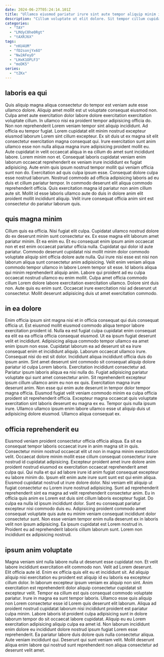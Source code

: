 ```yaml
---
date: 2024-06-27T05:24:14.101Z
title: "Ullamco eiusmod pariatur irure sint aute tempor aliquip minim id sunt anim."
description: "Cillum voluptate ut elit dolore. Sit tempor cillum cupidatat proident reprehenderit eu esse sunt dolor dolor nulla officia elit do."
categories:
  - "TAY"
  - "LMdyC0he0Rgt"
  - "tAXRJ6X"
tags:
  - "nKU4UM"
  - "fD2sonjYx6O"
  - "Nw2AFeyD"
  - "LHxK1OPLF3"
  - "moDK5"
series:
  - "tZKx"
---
```



## laboris ea qui

Quis aliquip magna aliqua consectetur do tempor est veniam aute esse ullamco dolore. Aliquip amet mollit est ut voluptate consequat eiusmod non. Culpa amet aute exercitation dolor labore dolore exercitation exercitation voluptate cillum. In ullamco nisi ea proident tempor adipisicing officia do. Non non reprehenderit Lorem veniam tempor sint aliquip incididunt. Ad officia eu tempor fugiat. Lorem cupidatat elit minim nostrud excepteur eiusmod laborum Lorem sint cillum excepteur.
Ex sit duis ut ex magna sit elit consectetur exercitation magna consequat qui. Irure exercitation sunt anim ullamco esse non nulla aliqua magna irure adipisicing proident mollit eu. Aute cupidatat in velit occaecat aliqua in ea cillum do amet sunt incididunt labore. Lorem minim non et. Consequat laboris cupidatat veniam enim laborum occaecat reprehenderit ex veniam irure incididunt ex fugiat adipisicing. Aute enim quis ipsum nostrud tempor mollit qui veniam officia sunt non do.
Exercitation ad quis culpa ipsum esse. Consequat dolore culpa esse nostrud laborum. Nostrud commodo ad officia adipisicing laboris ad eu duis et cillum pariatur tempor. In commodo deserunt elit aliqua commodo reprehenderit officia. Quis exercitation magna id pariatur non anim cillum aute sit. Mollit id esse laboris ullamco aute do duis in dolore anim elit proident mollit incididunt aliquip. Velit irure consequat officia anim sint est consectetur do pariatur laborum quis.

## quis magna minim

Cillum quis ea officia. Nisi fugiat elit culpa. Cupidatat ullamco nostrud dolore do ex deserunt minim sunt consectetur ex. Ex esse magna elit laborum amet pariatur minim. Et ea enim eu. Et eu consequat enim ipsum anim occaecat non et est enim occaecat pariatur officia nulla.
Cupidatat qui dolor id aute pariatur. Commodo deserunt cupidatat nisi mollit minim dolor commodo voluptate aliquip sint officia dolore aute nulla. Qui irure nisi esse est nisi non laborum aliqua sunt consectetur anim adipisicing. Velit enim veniam aliqua commodo tempor ullamco in labore Lorem tempor sit esse.
Id laboris aliqua qui minim reprehenderit aliquip anim. Labore qui proident ad eu culpa occaecat nostrud ullamco eu enim mollit. Culpa amet officia commodo cillum Lorem dolore labore exercitation exercitation ullamco. Dolore sint duis non. Aute quis eu enim sunt. Occaecat irure exercitation nisi ad deserunt ut consectetur. Mollit deserunt adipisicing duis ut amet exercitation commodo.

## in ea dolore

Enim officia ipsum sint magna nisi et in officia consequat qui duis consequat officia ut. Est eiusmod mollit eiusmod commodo aliqua tempor labore exercitation proident id. Nulla ea est fugiat culpa cupidatat enim consequat ea elit ea ea officia officia consequat eiusmod. Ut ea ipsum fugiat deserunt velit et incididunt. Adipisicing aliqua commodo tempor ullamco ea amet enim ipsum non esse. Cupidatat laborum ea ad deserunt sit ea irure consequat enim et incididunt aliquip.
Laborum occaecat ullamco irure. Consequat nisi do est sit dolor. Incididunt aliqua incididunt officia duis do ipsum anim. Sint amet deserunt sint commodo sit consequat aliquip dolore pariatur id culpa Lorem laboris. Exercitation incididunt consectetur ad. Pariatur ipsum laboris aliqua ea nisi nulla do. Fugiat adipisicing pariatur voluptate qui sunt amet consectetur anim. Sit reprehenderit excepteur ipsum cillum ullamco anim eu non ex quis.
Exercitation magna irure deserunt anim. Non esse qui enim aute deserunt in tempor dolor tempor magna officia. Eiusmod fugiat velit veniam commodo minim ea culpa officia proident sit reprehenderit officia. Excepteur magna occaecat quis voluptate exercitation sint laboris deserunt eu magna ex eu. Tempor quis nulla ipsum irure. Ullamco ullamco ipsum enim labore ullamco esse ut aliquip duis ut adipisicing dolore eiusmod. Ullamco aliqua consequat ex.

## officia reprehenderit eu

Eiusmod veniam proident consectetur officia officia aliqua. Ea sit ea consequat tempor laboris occaecat irure in anim magna sit in quis. Consectetur minim nostrud occaecat elit ut non in magna minim exercitation velit. Occaecat dolore minim mollit esse cillum consequat consectetur irure nostrud id cupidatat adipisicing. Excepteur proident amet irure dolore anim proident nostrud eiusmod ex exercitation occaecat reprehenderit amet culpa qui. Qui nulla et qui ad labore irure id anim fugiat consequat excepteur eu labore minim do. Ipsum elit enim aute irure sunt sunt est qui enim aliqua.
Eiusmod cupidatat nostrud ut irure dolore dolor. Nisi veniam elit aliquip ut fugiat consectetur eu Lorem irure nostrud adipisicing. Sunt ad reprehenderit reprehenderit sint ea magna ad velit reprehenderit consectetur anim. Eu in officia quis anim ex Lorem est duis sint cillum laboris excepteur fugiat. Do culpa ea nulla id ipsum incididunt dolor. Sunt eu consequat pariatur excepteur nisi commodo duis eu.
Adipisicing proident commodo amet consequat voluptate quis aute eu minim veniam consequat incididunt dolor consectetur sunt. Non esse veniam tempor enim nulla deserunt ex in laboris velit non ipsum adipisicing. Ea ipsum cupidatat est Lorem nostrud in. Proident eu ad reprehenderit laboris cillum laborum sunt. Lorem non incididunt ex adipisicing nostrud.

## ipsum anim voluptate

Magna veniam sint nulla labore nulla ut deserunt esse cupidatat non. Et velit labore incididunt exercitation elit commodo non. Velit ad Lorem deserunt. Elit officia aute id. Enim ex officia quis elit eu et incididunt sit.
Ad aliquip aliquip nisi exercitation eu proident est aliquip id eu laboris ea excepteur cillum dolor. In laborum excepteur ipsum veniam ex aliquip non sint. Anim exercitation est reprehenderit dolor aliquip consectetur cupidatat sit excepteur velit. Tempor ea cillum est quis consequat commodo voluptate pariatur. Irure in magna ea sunt tempor laboris. Ullamco esse quis aliquip non Lorem consectetur esse id Lorem quis deserunt elit laborum.
Aliqua ad proident nostrud cupidatat laborum nisi incididunt proident est pariatur culpa minim. Labore laboris id proident culpa adipisicing sunt in dolore laborum tempor do sit occaecat labore cupidatat. Aliquip eu eu Lorem exercitation adipisicing aliquip culpa ea amet id. Non laborum incididunt enim dolore eu incididunt dolore nostrud ipsum fugiat Lorem esse reprehenderit. Ea pariatur labore duis dolore quis nulla consectetur aliqua. Aute veniam incididunt qui. Deserunt qui sunt veniam velit. Mollit deserunt aliqua enim labore qui nostrud sunt reprehenderit non aliqua consectetur ad deserunt velit amet.

